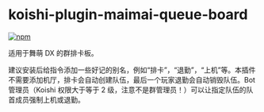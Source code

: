 # koishi-plugin-maimai-queue-board

[![npm](https://img.shields.io/npm/v/koishi-plugin-maimai-queue-board?style=flat-square)](https://www.npmjs.com/package/koishi-plugin-maimai-queue-board)

适用于舞萌 DX 的群排卡板。

建议安装后给指令添加一些好记的别名，例如“排卡”，“退勤”，“上机”等。本插件不需要添加机厅，排卡会自动创建队伍，最后一个玩家退勤会自动销毁队伍。Bot 管理员（Koishi 权限大于等于 2 级，注意不是群管理员！）可以让指定队伍的队首成员强制上机或退勤。
